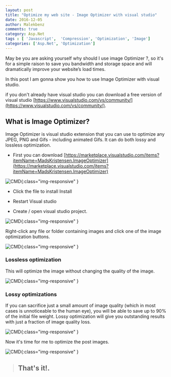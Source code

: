 ```yaml
---
layout: post
title: "Optimize my web site - Image Optimizer with visual studio"
date: 2016-12-05
author: Malekbenz
comments: true
category: Asp.Net
tags : [ 'Javascript',  'Compression', 'Optimization', 'Image']
categories: ['Asp.Net', 'Optimization']
---
```


May be you are asking yourself why should I use image Optimizer ?, so it's for a simple raison to save you bandwidth and storage space and will dramatically improve your website’s load times. 

In this post I am gonna show you  how to use Image Optimizer with visual studio. 

if you don't already have visual studio you can download a free version of visual studio [https://www.visualstudio.com/vs/community/](https://www.visualstudio.com/vs/community/).

## What is Image Optimizer? 

Image Optimizer is visual studio extension  that you can use  to optimize any JPEG, PNG and Gifs - including animated Gifs. It can do both lossy and lossless optimization.

- First you can download [https://marketplace.visualstudio.com/items?itemName=MadsKristensen.ImageOptimizer](https://marketplace.visualstudio.com/items?itemName=MadsKristensen.ImageOptimizer) 

![CMD](image/imageOptimizer/imageOptimizer/download.png){:class="img-responsive" }

- Click the file to install Install 

- Restart Visual studio

- Create / open visual studio project.


![CMD](image/imageOptimizer/imagebeforcompression.png){:class="img-responsive" }

Right-click any file or folder containing images and click one of the image optimization buttons.

![CMD](image/imageOptimizer/imagecompression.png){:class="img-responsive" }

### Lossless optimization

This will optimize the image without changing the quality of the image.


![CMD](image/imageOptimizer/imageOptimizer/imageaftercompression.png){:class="img-responsive" }


### Lossy optimizations

If you can sacrifice just a small amount of image quality (which in most cases is unnoticeable to the human eye), you will be able to save up to 90% of the initial file weight. Lossy optimization will give you outstanding results with just a fraction of image quality loss.

![CMD](image/imageOptimizer/imageOptimizer/imageafterlossyoptimazation.png){:class="img-responsive" }

Now it's time for me to optimize the post images.

![CMD](image/imageOptimizer/imageOptimizer/postimages.png){:class="img-responsive" }

>
> ## That's it!.
>